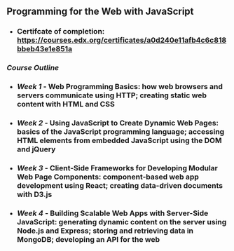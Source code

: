 ## Programming for the Web with JavaScript

* ### Certifcate of completion: https://courses.edx.org/certificates/a0d240e11afb4c6c818bbeb43e1e851a

### *Course Outline*
* ### *Week 1* - Web Programming Basics: how web browsers and servers communicate using HTTP; creating static web content with HTML and CSS
* ### *Week 2* - Using JavaScript to Create Dynamic Web Pages: basics of the JavaScript programming language; accessing HTML elements from embedded JavaScript using the DOM and jQuery
* ### *Week 3* - Client-Side Frameworks for Developing Modular Web Page Components: component-based web app development using React; creating data-driven documents with D3.js
* ### *Week 4* - Building Scalable Web Apps with Server-Side JavaScript: generating dynamic content on the server using Node.js and Express; storing and retrieving data in MongoDB; developing an API for the web
